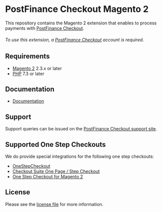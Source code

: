 

# PostFinance Checkout Magento 2
This repository contains the Magento 2 extension that enables to process payments with [PostFinance Checkout](https://postfinance.ch/en/business/products/e-commerce/postfinance-checkout-all-in-one.html/).

###### To use this extension, a [PostFinance Checkout](https://checkout.postfinance.ch/en-ch/user/signup) account is required.

## Requirements

* [Magento 2](https://magento.com/) 2.3.x or later
* [PHP](http://php.net/) 7.3 or later

## Documentation

* [Documentation](https://plugin-documentation.postfinance-checkout.ch/pfpayments/magento-2/2.1.6/docs/en/documentation.html)


## Support

Support queries can be issued on the [PostFinance Checkout support site](https://www.postfinance.ch/en/business/support.html).


## Supported One Step Checkouts

We do provide special integrations for the following one step checkouts:

* [OneStepCheckout](https://www.onestepcheckout.com/magento-2)
* [Checkout Suite One Page / Step Checkout](https://www.iwdagency.com/extensions/one-step-page-checkout.html)
* [One Step Checkout for Magento 2](https://amasty.com/one-step-checkout-for-magento-2.html)

## License

Please see the [license file](https://github.com/pfpayments/magento-2/blob/2.1.6/LICENSE) for more information.